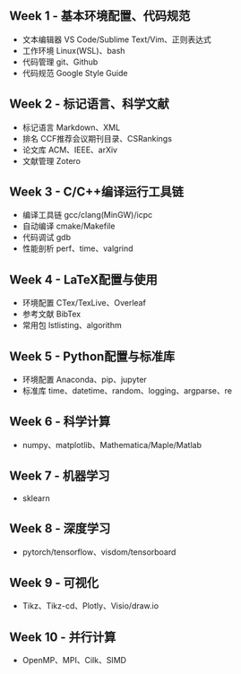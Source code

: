 ## Week 1 - 基本环境配置、代码规范
* 文本编辑器 VS Code/Sublime Text/Vim、正则表达式
* 工作环境 Linux(WSL)、bash
* 代码管理 git、Github
* 代码规范 Google Style Guide

## Week 2 - 标记语言、科学文献
* 标记语言 Markdown、XML
* 排名 CCF推荐会议期刊目录、CSRankings
* 论文库 ACM、IEEE、arXiv
* 文献管理 Zotero

## Week 3 - C/C++编译运行工具链
* 编译工具链 gcc/clang(MinGW)/icpc
* 自动编译 cmake/Makefile
* 代码调试 gdb
* 性能剖析 perf、time、valgrind

## Week 4 - LaTeX配置与使用
* 环境配置 CTex/TexLive、Overleaf
* 参考文献 BibTex
* 常用包 lstlisting、algorithm

## Week 5 - Python配置与标准库
* 环境配置 Anaconda、pip、jupyter
* 标准库 time、datetime、random、logging、argparse、re

## Week 6 - 科学计算
* numpy、matplotlib、Mathematica/Maple/Matlab

## Week 7 - 机器学习
* sklearn

## Week 8 - 深度学习
* pytorch/tensorflow、visdom/tensorboard

## Week 9 - 可视化
* Tikz、Tikz-cd、Plotly、Visio/draw.io

## Week 10 - 并行计算
* OpenMP、MPI、Cilk、SIMD